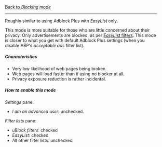 [Back to _Blocking mode_](https://github.com/gorhill/uBlock/wiki/Blocking-mode)

***

Roughly similar to using Adblock Plus with _EasyList_ only.

This mode is more suitable for those who are little concerned about their privacy. Only advertisements are blocked, as per [_EasyList_ filters](https://easylist.github.io/). This mode is closer to what you get with default Adblock Plus settings (when you disable ABP's _acceptable ads_ filter list).

##### Characteristics

- Very low likelihood of web pages being broken.
- Web pages will load faster than if using no blocker at all.
- Privacy exposure reduction is rather incidental.

##### How to enable this mode

_Settings_ pane:
- _I am an advanced user_: unchecked.

_Filter lists_ pane:
- _uBlock filters‎_: checked
- _EasyList_: checked
- All other filter lists: unchecked